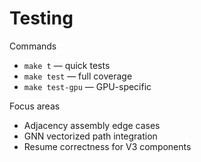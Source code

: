 # Testing

Commands

- `make t` — quick tests
- `make test` — full coverage
- `make test-gpu` — GPU-specific

Focus areas

- Adjacency assembly edge cases
- GNN vectorized path integration
- Resume correctness for V3 components
